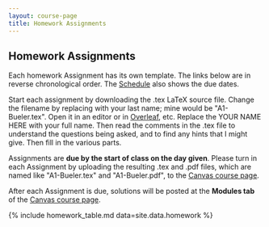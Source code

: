 ```yaml
---
layout: course-page
title: Homework Assignments
---
```


## Homework Assignments

Each homework Assignment has its own template.  The links below are in reverse chronological order.  The [Schedule](assets/general/F25/schedule.pdf) also shows the due dates.

Start each assignment by downloading the .tex LaTeX source file.  Change the filename by replacing with your last name; mine would be "A1-Bueler.tex".  Open it in an editor or in [Overleaf](https://www.overleaf.com/), etc.  Replace the YOUR NAME HERE with your full name.  Then read the comments in the .tex file to understand the questions being asked, and to find any hints that I might give.  Then fill in the various parts.

Assignments are **due by the start of class on the day given**.  Please turn in each Assignment by uploading the resulting .tex and .pdf files, which are named like "A1-Bueler.tex" and "A1-Bueler.pdf", to the [Canvas course page](https://canvas.alaska.edu/courses/27104).

After each Assignment is due, solutions will be posted at the **Modules tab** of the [Canvas course page](https://canvas.alaska.edu/courses/27104).

{% include homework_table.md  data=site.data.homework %}
